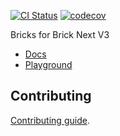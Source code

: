 [![CI Status](https://github.com/easyops-cn/next-bricks/workflows/CI/badge.svg?event=push)](https://github.com/easyops-cn/next-bricks/actions?query=workflow%3ACI)
[![codecov](https://codecov.io/github/easyops-cn/next-bricks/branch/master/graph/badge.svg?token=XuXMnvvUSG)](https://codecov.io/github/easyops-cn/next-bricks)

Bricks for Brick Next V3

- [Docs](https://bricks.js.org)
- [Playground](https://easyops-cn.github.io/next-bricks/playground/?example=basic%2Fgeneral-button%2Ftypes)

## Contributing

[Contributing guide](CONTRIBUTING.md).
